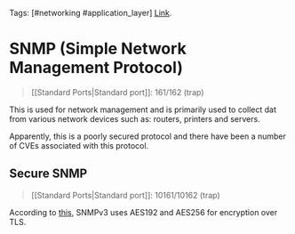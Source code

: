 Tags: [#networking #application_layer]
[Link](https://en.wikipedia.org/wiki/Simple_Network_Management_Protocol).

# SNMP (Simple Network Management Protocol)

>[[Standard Ports|Standard port]]: 161/162 (trap)

This is used for network management and is primarily used to collect dat from various network devices such as: routers, printers and servers.

Apparently, this is a poorly secured protocol and there have been a number of CVEs associated with this protocol.

## Secure SNMP

>[[Standard Ports|Standard port]]: 10161/10162 (trap)

According to [this](http://www.net-snmp.org/wiki/index.php/Strong_Authentication_or_Encryption), SNMPv3 uses AES192 and AES256 for encryption over TLS.
